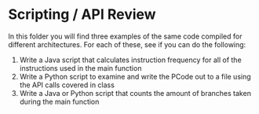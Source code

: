 # Scripting / API Review
In this folder you will find three examples of the same code compiled for different architectures. For each of these, see if you can do the following:

1. Write a Java script that calculates instruction frequency for all of the instructions used in the main function
2. Write a Python script to examine and write the PCode out to a file using the API calls covered in class
3. Write a Java or Python script that counts the amount of branches taken during the main function
